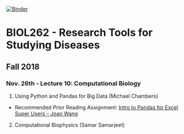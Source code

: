 [![Binder](https://mybinder.org/badge.svg)](https://mybinder.org/v2/gh/greenkidneybean/biol262/master)


# BIOL262 - Research Tools for Studying Diseases
## Fall 2018
### Nov. 26th - Lecture 10: Computational Biology
1. Using Python and Pandas for Big Data (Michael Chambers)
  - Recommended Prior Reading Assignment: [Intro to Pandas for Excel Super Users – Joan Wang](https://towardsdatascience.com/intro-to-pandas-for-excel-super-users-dac1b38f12b0)
2. Computational Biophysics (Samar Samarjeet)
